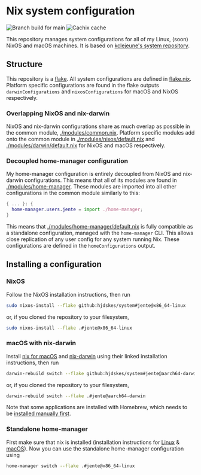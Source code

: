 # Nix system configuration

![Branch build for main](https://github.com/hjdskes/system/actions/workflows/branch.yml/badge.svg?branch=main) ![Cachix cache](https://github.com/hjdskes/system/actions/workflows/cachix.yml/badge.svg)


This repository manages system configurations for all of my Linux, (soon) NixOS and macOS machines.
It is based on [kclejeune's system repository](https://github.com/kclejeune/system).

## Structure

This repository is a [flake](https://nixos.wiki/wiki/Flakes). All system configurations are defined
in [flake.nix](./flake.nix). Platform specific configurations are found in the flake outputs
`darwinConfigurations` and `nixosConfigurations` for macOS and NixOS respectively.

### Overlapping NixOS and nix-darwin

NixOS and nix-darwin configurations share as much overlap as possible in the common module, [./modules/common.nix](./modules/common.nix).
Platform specific modules add onto the common module in [./modules/nixos/default.nix](./modules/nixos/default.nix) and [./modules/darwin/default.nix](./modules/darwin/default.nix) for NixOS and macOS respectively.

### Decoupled home-manager configuration

My home-manager configuration is entirely decoupled from NixOS and nix-darwin configurations.
This means that all of its modules are found in [./modules/home-manager](./modules/home-manager).
These modules are imported into all other configurations in the common module similarly to this:

```nix
{ ... }: {
  home-manager.users.jente = import ./home-manager;
}
```

This means that [./modules/home-manager/default.nix](./modules/home-manager/default.nix) is fully compatible as a standalone configuration, managed with the `home-manager` CLI.
This allows close replication of any user config for any system running Nix. These configurations are defined in the `homeConfigurations` output.

## Installing a configuration

### NixOS

Follow the NixOS installation instructions, then run

```bash
sudo nixos-install --flake github:hjdskes/system#jente@x86_64-linux
```

or, if you cloned the repository to your filesystem,

```bash
sudo nixos-install --flake .#jente@x86_64-linux
```

### macOS with nix-darwin

Install [nix for macOS](https://nixos.org/download.html#nix-install-macos) and [nix-darwin](https://github.com/LnL7/nix-darwin#install) using their linked installation instructions, then run

```bash
darwin-rebuild switch --flake github:hjdskes/system#jente@aarch64-darwin`
```

or, if you cloned the repository to your filesystem,

```bash
darwin-rebuild switch --flake .#jente@aarch64-darwin
```

Note that some applications are installed with Homebrew, which needs to be [installed manually first](https://brew.sh).

### Standalone home-manager

First make sure that nix is installed (installation instructions for [Linux](https://nixos.org/download.html#nix-install-linux) & [macOS](https://nixos.org/download.html#nix-install-macos)). Now you can use the standalone home-manager configuration using

```bash
home-manager switch --flake .#jente@x86_64-linux
```
